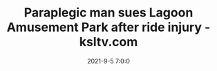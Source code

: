 ---
"title": "Paraplegic man sues Lagoon Amusement Park after ride injury - ksltv.com"
"date": "2021-9-5 7:0:0"
"feed_name": "GOOGLENEWSCONSTRUCTION"
"feed_website": "https://news.google.com/search?q=construction%2Bincident&hl=en-US&gl=US&ceid=US:en"
"feed_rss": "https://news.google.com/rss/search?q=construction%2Bincident&hl=en-US&gl=US&ceid=US:en"
"link": "https://ksltv.com/472082/paraplegic-man-sues-lagoon-amusement-park-after-ride-injury/"
"file": "_posts/2021-1-1-50ceeb5d84db95cda78a4493e2b5a1097163b11f.md"
"accident": "0"
"drilling": "1"
---